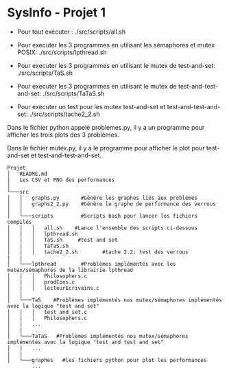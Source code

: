 # SysInfo - Projet 1
- Pour tout exécuter : 
./src/scripts/all.sh

- Pour executer les 3 programmes en utilisant les sémaphores et mutex POSIX:
./src/scripts/lpthread.sh

- Pour executer les 3 programmes en utilisant le mutex de test-and-set:
./src/scripts/TaS.sh

- Pour executer les 3 programmes en utilisant le mutex de test-and-test-and-set:
./src/scripts/TaTaS.sh

- Pour executer un test pour les mutex test-and-set et test-and-test-and-set:
./src/scripts/tache2_2.sh

Dans le fichier python appelé problemes.py, 
il y a un programme pour afficher les trois plots des 3 problèmes.

Dans le fichier mutex.py, il y a le programme pour afficher le plot pour
test-and-set et test-and-test-and-set.


```
Projet
│   README.md
|   Les CSV et PNG des performances
│
└───src
│   │   graphs.py       #Génère les graphes liés aux problèmes
│   │   graphs2_2.py    #Génère le graphe de performance des verrous
│   │
│   └───scripts         #Scripts bash pour lancer les fichiers compilés
│   |   │   all.sh    #Lance l'ensemble des scripts ci-dessous
│   |   │   lpthread.sh
│   |   │   TaS.sh     #test and set
│   |   │   TaTaS.sh
│   |   │   tache2_2.sh        #tache 2.2: test des verrous
|   |
│   └───lpthread        #Problèmes implémentés avec les mutex/sémaphores de la librairie lpthread
│   |   │   Philosophers.c
│   |   │   prodCons.c
│   |   │   lecteurEcrivains.c
│   |
│   └───TaS    #Problèmes implémentés nos mutex/sémaphores implémentés avec la logique "test and set"
│   |   │   test_and_set.c
│   |   │   Philosophers.c
│   |   ...
│   |
│   └───TaTaS   #Problèmes implémentés nos mutex/sémaphores implémentés avec la logique "test and test and set"
│   |   ...
|   |
│   └───graphes   #les fichiers python pour plot les performances
        ...
